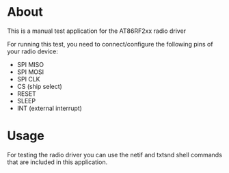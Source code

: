 # About
This is a manual test application for the AT86RF2xx radio driver

For running this test, you need to connect/configure the following pins of your
radio device:
- SPI MISO
- SPI MOSI
- SPI CLK
- CS (ship select)
- RESET
- SLEEP
- INT (external interrupt)

# Usage
For testing the radio driver you can use the netif and txtsnd shell commands
that are included in this application.
